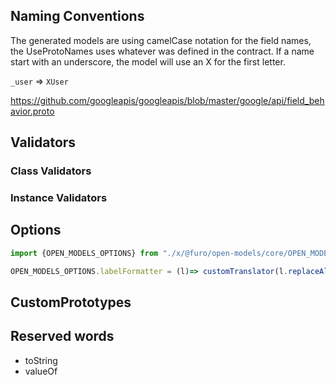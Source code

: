 ## Naming Conventions
The generated models are using camelCase notation for the field names, the UseProtoNames uses whatever was defined in the contract.
If a name start with an underscore, the model will use an X for the first letter.

`_user` => `XUser`

https://github.com/googleapis/googleapis/blob/master/google/api/field_behavior.proto

## Validators

### Class Validators

### Instance Validators

## Options
```js
import {OPEN_MODELS_OPTIONS} from "./x/@furo/open-models/core/OPEN_MODELS_OPTIONS";

OPEN_MODELS_OPTIONS.labelFormatter = (l)=> customTranslator(l.replaceAll('.','_').toUpperCase())
```


## CustomPrototypes

## Reserved words
- toString
- valueOf
